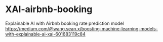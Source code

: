 # XAI-airbnb-booking
Explainable AI with Airbnb booking rate prediction model
https://medium.com/@wang.sean.x/boosting-machine-learning-models-with-explainable-ai-xai-601683119c84
